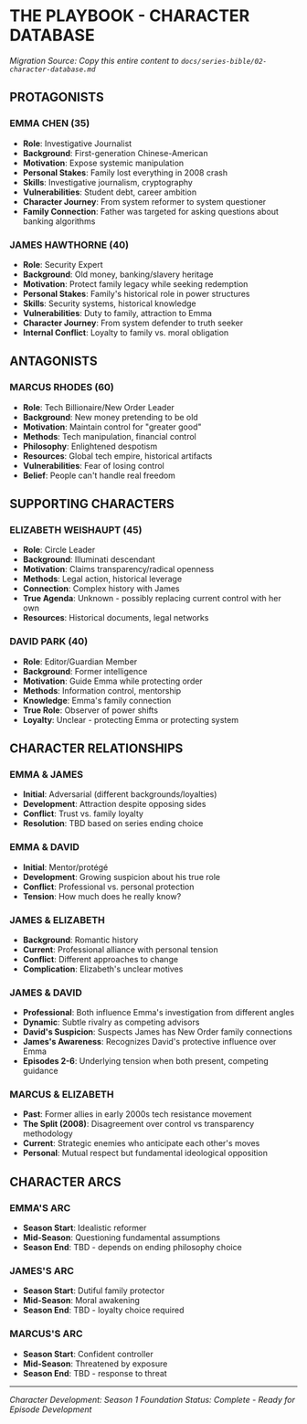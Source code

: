 # THE PLAYBOOK - CHARACTER DATABASE
*Migration Source: Copy this entire content to `docs/series-bible/02-character-database.md`*

## PROTAGONISTS

### EMMA CHEN (35)
- **Role**: Investigative Journalist
- **Background**: First-generation Chinese-American
- **Motivation**: Expose systemic manipulation
- **Personal Stakes**: Family lost everything in 2008 crash
- **Skills**: Investigative journalism, cryptography
- **Vulnerabilities**: Student debt, career ambition
- **Character Journey**: From system reformer to system questioner
- **Family Connection**: Father was targeted for asking questions about banking algorithms

### JAMES HAWTHORNE (40)
- **Role**: Security Expert
- **Background**: Old money, banking/slavery heritage
- **Motivation**: Protect family legacy while seeking redemption
- **Personal Stakes**: Family's historical role in power structures
- **Skills**: Security systems, historical knowledge
- **Vulnerabilities**: Duty to family, attraction to Emma
- **Character Journey**: From system defender to truth seeker
- **Internal Conflict**: Loyalty to family vs. moral obligation

## ANTAGONISTS

### MARCUS RHODES (60)
- **Role**: Tech Billionaire/New Order Leader
- **Background**: New money pretending to be old
- **Motivation**: Maintain control for "greater good"
- **Methods**: Tech manipulation, financial control
- **Philosophy**: Enlightened despotism
- **Resources**: Global tech empire, historical artifacts
- **Vulnerabilities**: Fear of losing control
- **Belief**: People can't handle real freedom

## SUPPORTING CHARACTERS

### ELIZABETH WEISHAUPT (45)
- **Role**: Circle Leader
- **Background**: Illuminati descendant
- **Motivation**: Claims transparency/radical openness
- **Methods**: Legal action, historical leverage
- **Connection**: Complex history with James
- **True Agenda**: Unknown - possibly replacing current control with her own
- **Resources**: Historical documents, legal networks

### DAVID PARK (40)
- **Role**: Editor/Guardian Member
- **Background**: Former intelligence
- **Motivation**: Guide Emma while protecting order
- **Methods**: Information control, mentorship
- **Knowledge**: Emma's family connection
- **True Role**: Observer of power shifts
- **Loyalty**: Unclear - protecting Emma or protecting system

## CHARACTER RELATIONSHIPS

### EMMA & JAMES
- **Initial**: Adversarial (different backgrounds/loyalties)
- **Development**: Attraction despite opposing sides
- **Conflict**: Trust vs. family loyalty
- **Resolution**: TBD based on series ending choice

### EMMA & DAVID
- **Initial**: Mentor/protégé
- **Development**: Growing suspicion about his true role
- **Conflict**: Professional vs. personal protection
- **Tension**: How much does he really know?

### JAMES & ELIZABETH
- **Background**: Romantic history
- **Current**: Professional alliance with personal tension
- **Conflict**: Different approaches to change
- **Complication**: Elizabeth's unclear motives

### JAMES & DAVID
- **Professional**: Both influence Emma's investigation from different angles
- **Dynamic**: Subtle rivalry as competing advisors
- **David's Suspicion**: Suspects James has New Order family connections
- **James's Awareness**: Recognizes David's protective influence over Emma
- **Episodes 2-6**: Underlying tension when both present, competing guidance

### MARCUS & ELIZABETH
- **Past**: Former allies in early 2000s tech resistance movement
- **The Split (2008)**: Disagreement over control vs transparency methodology
- **Current**: Strategic enemies who anticipate each other's moves
- **Personal**: Mutual respect but fundamental ideological opposition

## CHARACTER ARCS

### EMMA'S ARC
- **Season Start**: Idealistic reformer
- **Mid-Season**: Questioning fundamental assumptions
- **Season End**: TBD - depends on ending philosophy choice

### JAMES'S ARC
- **Season Start**: Dutiful family protector
- **Mid-Season**: Moral awakening
- **Season End**: TBD - loyalty choice required

### MARCUS'S ARC
- **Season Start**: Confident controller
- **Mid-Season**: Threatened by exposure
- **Season End**: TBD - response to threat

----
*Character Development: Season 1 Foundation*
*Status: Complete - Ready for Episode Development*